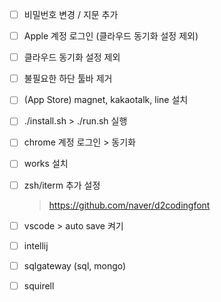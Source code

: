 - [ ] 비밀번호 변경 / 지문 추가
- [ ] Apple  계정 로그인 (클라우드 동기화 설정 제외)
- [ ] 클라우드 동기화 설정 제외
- [ ] 불필요한 하단 툴바 제거

- [ ] (App Store) magnet, kakaotalk, line 설치

- [ ] ./install.sh > ./run.sh 실행

- [ ] chrome 계정 로그인 > 동기화
- [ ] works 설치

- [ ] zsh/iterm 추가 설정
  > https://github.com/naver/d2codingfont
- [ ] vscode > auto save 켜기

- [ ] intellij
- [ ] sqlgateway (sql, mongo)
- [ ] squirell

